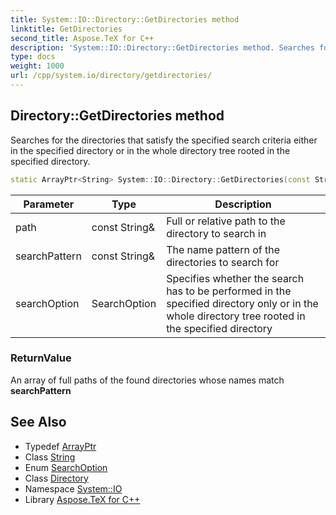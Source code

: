 ```yaml
---
title: System::IO::Directory::GetDirectories method
linktitle: GetDirectories
second_title: Aspose.TeX for C++
description: 'System::IO::Directory::GetDirectories method. Searches for the directories that satisfy the specified search criteria either in the specified directory or in the whole directory tree rooted in the specified directory in C++.'
type: docs
weight: 1000
url: /cpp/system.io/directory/getdirectories/
---
```

## Directory::GetDirectories method


Searches for the directories that satisfy the specified search criteria either in the specified directory or in the whole directory tree rooted in the specified directory.

```cpp
static ArrayPtr<String> System::IO::Directory::GetDirectories(const String &path, const String &searchPattern=u"*", SearchOption searchOption=SearchOption::TopDirectoryOnly)
```


| Parameter | Type | Description |
| --- | --- | --- |
| path | const String\& | Full or relative path to the directory to search in |
| searchPattern | const String\& | The name pattern of the directories to search for |
| searchOption | SearchOption | Specifies whether the search has to be performed in the specified directory only or in the whole directory tree rooted in the specified directory |

### ReturnValue

An array of full paths of the found directories whose names match **searchPattern**

## See Also

* Typedef [ArrayPtr](../../../system/arrayptr/)
* Class [String](../../../system/string/)
* Enum [SearchOption](../../searchoption/)
* Class [Directory](../)
* Namespace [System::IO](../../)
* Library [Aspose.TeX for C++](../../../)
